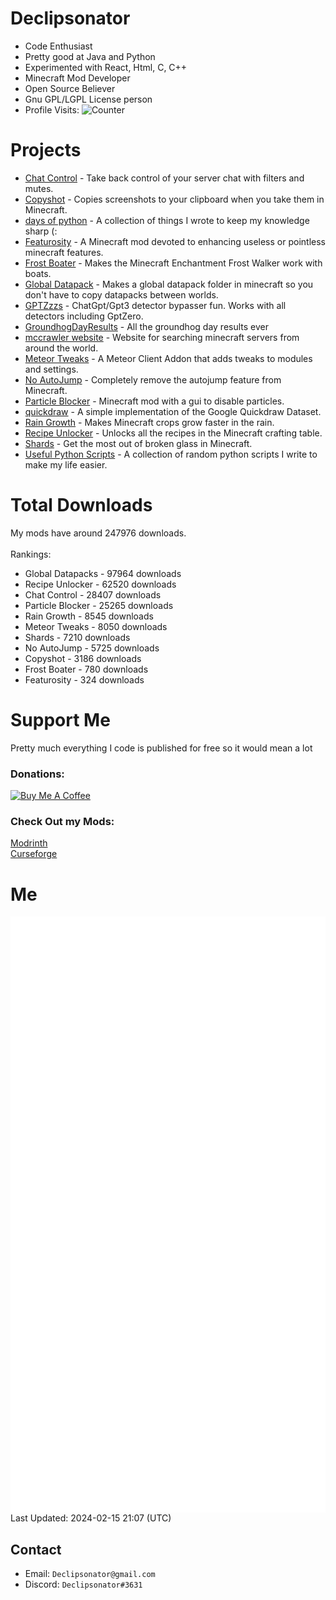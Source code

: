 # Declipsonator
- Code Enthusiast
- Pretty good at Java and Python
- Experimented with React, Html, C, C++
- Minecraft Mod Developer
- Open Source Believer
- Gnu GPL/LGPL License person
- Profile Visits: <img src="https://c.andyhoppe.com/1649759421" style="border:none" alt="Counter"/>
# Projects
- [Chat Control](https://github.com/Declipsonator/Chat-Control) - Take back control of your server chat with filters and mutes.
- [Copyshot](https://github.com/Declipsonator/Copyshot) - Copies screenshots to your clipboard when you take them in Minecraft.
- [days of python](https://github.com/Declipsonator/days-of-python) - A collection of things I wrote to keep my knowledge sharp (:
- [Featurosity](https://github.com/Declipsonator/Featurosity) - A Minecraft mod devoted to enhancing useless or pointless minecraft features.
- [Frost Boater](https://github.com/Declipsonator/Frost-Boater) - Makes the Minecraft Enchantment Frost Walker work with boats.
- [Global Datapack](https://github.com/Declipsonator/Global-Datapack) - Makes a global datapack folder in minecraft so you don't have to copy datapacks between worlds.
- [GPTZzzs](https://github.com/Declipsonator/GPTZzzs) - ChatGpt/Gpt3 detector bypasser fun. Works with all detectors including GptZero.
- [GroundhogDayResults](https://github.com/Declipsonator/GroundhogDayResults) - All the groundhog day results ever
- [mccrawler website](https://github.com/Declipsonator/mccrawler-website) - Website for searching minecraft servers from around the world.
- [Meteor Tweaks](https://github.com/Declipsonator/Meteor-Tweaks) - A Meteor Client Addon that adds tweaks to modules and settings.
- [No AutoJump](https://github.com/Declipsonator/No-AutoJump) - Completely remove the autojump feature from Minecraft.
- [Particle Blocker](https://github.com/Declipsonator/Particle-Blocker) - Minecraft mod with a gui to disable particles.
- [quickdraw](https://github.com/Declipsonator/quickdraw) - A simple implementation of the Google Quickdraw Dataset.
- [Rain Growth](https://github.com/Declipsonator/Rain-Growth) - Makes Minecraft crops grow faster in the rain.
- [Recipe Unlocker](https://github.com/Declipsonator/Recipe-Unlocker) - Unlocks all the recipes in the Minecraft crafting table.
- [Shards](https://github.com/Declipsonator/Shards) - Get the most out of broken glass in Minecraft.
- [Useful Python Scripts](https://github.com/Declipsonator/Useful-Python-Scripts) - A collection of random python scripts I write to make my life easier.


# Total Downloads
My mods have around 247976 downloads. \
\
Rankings:
- Global Datapacks - 97964 downloads  
- Recipe Unlocker - 62520 downloads  
- Chat Control - 28407 downloads  
- Particle Blocker - 25265 downloads  
- Rain Growth - 8545 downloads  
- Meteor Tweaks - 8050 downloads  
- Shards - 7210 downloads  
- No AutoJump - 5725 downloads  
- Copyshot - 3186 downloads  
- Frost Boater - 780 downloads  
- Featurosity - 324 downloads  


# Support Me
Pretty much everything I code is published for free so it would mean a lot

### Donations:
<a href="https://www.buymeacoffee.com/declipsonator" target="_blank"><img src="https://cdn.buymeacoffee.com/buttons/default-black.png" alt="Buy Me A Coffee" height="41" width="174"></a>


### Check Out my Mods:
[Modrinth](https://www.curseforge.com/members/declipsonator/projects)\
[Curseforge](https://www.curseforge.com/members/declipsonator/projects)

# Me
<img align="center" src="/github-metrics.svg" alt="Metrics">
Last Updated: 2024-02-15 21:07 (UTC)

## Contact
- Email: `Declipsonator@gmail.com`
- Discord: `Declipsonator#3631`
